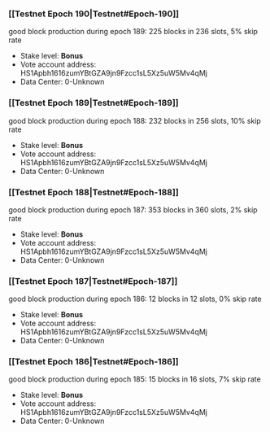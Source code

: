 ### [[Testnet Epoch 190|Testnet#Epoch-190]]
good block production during epoch 189: 225 blocks in 236 slots, 5% skip rate
* Stake level: **Bonus** 
* Vote account address: HS1Apbh1616zumYBtGZA9jn9Fzcc1sL5Xz5uW5Mv4qMj
* Data Center: 0-Unknown
### [[Testnet Epoch 189|Testnet#Epoch-189]]
good block production during epoch 188: 232 blocks in 256 slots, 10% skip rate
* Stake level: **Bonus** 
* Vote account address: HS1Apbh1616zumYBtGZA9jn9Fzcc1sL5Xz5uW5Mv4qMj
* Data Center: 0-Unknown
### [[Testnet Epoch 188|Testnet#Epoch-188]]
good block production during epoch 187: 353 blocks in 360 slots, 2% skip rate
* Stake level: **Bonus** 
* Vote account address: HS1Apbh1616zumYBtGZA9jn9Fzcc1sL5Xz5uW5Mv4qMj
* Data Center: 0-Unknown
### [[Testnet Epoch 187|Testnet#Epoch-187]]
good block production during epoch 186: 12 blocks in 12 slots, 0% skip rate
* Stake level: **Bonus** 
* Vote account address: HS1Apbh1616zumYBtGZA9jn9Fzcc1sL5Xz5uW5Mv4qMj
* Data Center: 0-Unknown
### [[Testnet Epoch 186|Testnet#Epoch-186]]
good block production during epoch 185: 15 blocks in 16 slots, 7% skip rate
* Stake level: **Bonus** 
* Vote account address: HS1Apbh1616zumYBtGZA9jn9Fzcc1sL5Xz5uW5Mv4qMj
* Data Center: 0-Unknown